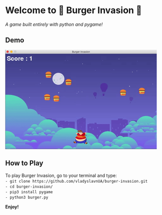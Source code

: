 # Welcome to 🍔 Burger Invasion 🍔 
*A game built entirely with python and pygame!*

## Demo
![demo](images/demo.gif)

## How to Play
To play Burger Invasion, go to your terminal and type:
<br />
```- git clone https://github.com/vladyslavnUA/burger-invasion.git```
<br />
```- cd burger-invasion/```
<br />
```- pip3 install pygame```
<br />
```- python3 burger.py```

**Enjoy!**
